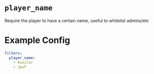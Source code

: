 # `player_name`

Require the player to have a certain name, useful to whitelist admins/etc

# Example Config
```yaml
filters:
  player_name: 
    - Auxilor
    - Jpuf
```
